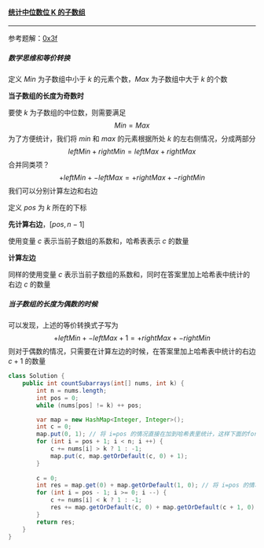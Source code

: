 #### <a href="https://leetcode.cn/problems/count-subarrays-with-median-k/">统计中位数位 K 的子数组</a>

-------------------

参考题解：[0x3f](https://leetcode.cn/problems/count-subarrays-with-median-k/solution/deng-jie-zhuan-huan-pythonjavacgo-by-end-5w11/)

##### 数学思维和等价转换

定义 $Min$ 为子数组中小于 $k$ 的元素个数，$Max$ 为子数组中大于 $k$ 的个数

**当子数组的长度为奇数时**

要使 $k$ 为子数组的中位数，则需要满足
$$
Min = Max
$$
为了方便统计，我们将 $min$ 和 $max$ 的元素根据所处 $k$ 的左右侧情况，分成两部分
$$
leftMin + rightMin = leftMax + rightMax
$$
合并同类项？
$$
+leftMin + -leftMax = +rightMax + -rightMin
$$
我们可以分别计算左边和右边

定义 $pos$ 为 $k$ 所在的下标

**先计算右边**，$[pos, n - 1]$

使用变量 $c$ 表示当前子数组的系数和，哈希表表示 $c$ 的数量

**计算左边**

同样的使用变量 $c$ 表示当前子数组的系数和，同时在答案里加上哈希表中统计的右边 $c$ 的数量

##### 当子数组的长度为偶数的时候

可以发现，上述的等价转换式子写为
$$
+leftMin + -leftMax + 1 = +rightMax + -rightMin
$$
则对于偶数的情况，只需要在计算左边的时候，在答案里加上哈希表中统计的右边 $c + 1$ 的数量

```java
class Solution {
    public int countSubarrays(int[] nums, int k) {
        int n = nums.length;
        int pos = 0;
        while (nums[pos] != k) ++ pos;

        var map = new HashMap<Integer, Integer>();
        int c = 0;
        map.put(0, 1); // 将 i=pos 的情况直接在加到哈希表里统计，这样下面的for循环中只需要判断大于和小于的情况
        for (int i = pos + 1; i < n; i ++) {
            c += nums[i] > k ? 1 : -1;
            map.put(c, map.getOrDefault(c, 0) + 1);
        }
        
        c = 0;
        int res = map.get(0) + map.getOrDefault(1, 0); // 将 i=pos 的情况直接在加到哈希表里统计，这样下面的for循环中只需要判断大于和小于的情况
        for (int i = pos - 1; i >= 0; i --) {
            c += nums[i] < k ? 1 : -1;
            res += map.getOrDefault(c, 0) + map.getOrDefault(c + 1, 0);
        }
        return res;
    }
}
```

 